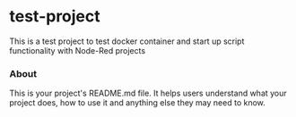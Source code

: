 test-project
============

This is a test project to test docker container and start up script functionality with Node-Red projects

### About

This is your project's README.md file. It helps users understand what your
project does, how to use it and anything else they may need to know.
